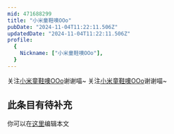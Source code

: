 ```yaml
---
mid: 471688299
title: "小米童鞋噢OOo"
pubDate: "2024-11-04T11:22:11.506Z"
updatedDate: "2024-11-04T11:22:11.506Z"
profile:
  {
    Nickname: ["小米童鞋噢OOo"],
  }
---
```


关注[小米童鞋噢OOo](https://space.bilibili.com/471688299)谢谢喵~ 关注[小米童鞋噢OOo](https://space.bilibili.com/471688299)谢谢喵~

## 此条目有待补充
你可以在[这里](https://github.com/Yuhanawa/VTuber.ICU/edit/master/src/content/v/小米童鞋噢OOo/index.md)编辑本文
